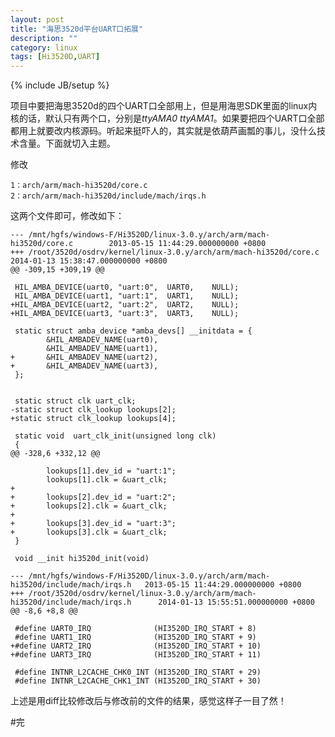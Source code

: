 ```yaml
---
layout: post
title: "海思3520d平台UART口拓展"
description: ""
category: linux
tags: [Hi3520D,UART]
---
```

{% include JB/setup %}

项目中要把海思3520d的四个UART口全部用上，但是用海思SDK里面的linux内核的话，默认只有两个口，分别是*ttyAMA0* *ttyAMA1*。如果要把四个UART口全部都用上就要改内核源码。听起来挺吓人的，其实就是依葫芦画瓢的事儿，没什么技术含量。下面就切入主题。  

修改  

	1：arch/arm/mach-hi3520d/core.c
	2：arch/arm/mach-hi3520d/include/mach/irqs.h  

这两个文件即可，修改如下：  

	--- /mnt/hgfs/windows-F/Hi3520D/linux-3.0.y/arch/arm/mach-hi3520d/core.c        2013-05-15 11:44:29.000000000 +0800
	+++ /root/3520d/osdrv/kernel/linux-3.0.y/arch/arm/mach-hi3520d/core.c   2014-01-13 15:38:47.000000000 +0800
	@@ -309,15 +309,19 @@
	 
	 HIL_AMBA_DEVICE(uart0, "uart:0",  UART0,    NULL);
	 HIL_AMBA_DEVICE(uart1, "uart:1",  UART1,    NULL);
	+HIL_AMBA_DEVICE(uart2, "uart:2",  UART2,    NULL);
	+HIL_AMBA_DEVICE(uart3, "uart:3",  UART3,    NULL);
	 
	 static struct amba_device *amba_devs[] __initdata = {
	        &HIL_AMBADEV_NAME(uart0),
	        &HIL_AMBADEV_NAME(uart1),
	+       &HIL_AMBADEV_NAME(uart2),
	+       &HIL_AMBADEV_NAME(uart3),
	 };
	 
	 
	 static struct clk uart_clk;
	-static struct clk_lookup lookups[2];
	+static struct clk_lookup lookups[4];
	 
	 static void  uart_clk_init(unsigned long clk)
	 {
	@@ -328,6 +332,12 @@
	 
	        lookups[1].dev_id = "uart:1";
	        lookups[1].clk = &uart_clk;
	+
	+       lookups[2].dev_id = "uart:2";
	+       lookups[2].clk = &uart_clk;
	+
	+       lookups[3].dev_id = "uart:3";
	+       lookups[3].clk = &uart_clk;
	 }
	 
	 void __init hi3520d_init(void)  

	--- /mnt/hgfs/windows-F/Hi3520D/linux-3.0.y/arch/arm/mach-hi3520d/include/mach/irqs.h   2013-05-15 11:44:29.000000000 +0800
	+++ /root/3520d/osdrv/kernel/linux-3.0.y/arch/arm/mach-hi3520d/include/mach/irqs.h      2014-01-13 15:55:51.000000000 +0800
	@@ -8,6 +8,8 @@
	 
	 #define UART0_IRQ              (HI3520D_IRQ_START + 8)
	 #define UART1_IRQ              (HI3520D_IRQ_START + 9)
	+#define UART2_IRQ              (HI3520D_IRQ_START + 10)
	+#define UART3_IRQ              (HI3520D_IRQ_START + 11)
	 
	 #define INTNR_L2CACHE_CHK0_INT (HI3520D_IRQ_START + 29)
	 #define INTNR_L2CACHE_CHK1_INT (HI3520D_IRQ_START + 30)  

上述是用diff比较修改后与修改前的文件的结果，感觉这样子一目了然！

#完